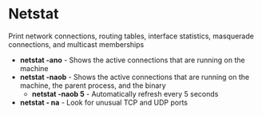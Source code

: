 # Netstat

Print network connections, routing tables, interface statistics, masquerade connections, and multicast memberships

- **netstat -ano** - Shows the active connections that are running on the machine
- **netstat -naob** - Shows the active connections that are running on the machine, the parent process, and the binary
    - **netstat -naob 5** - Automatically refresh every 5 seconds
- **netstat - na** - Look for unusual TCP and UDP ports
